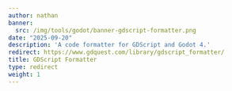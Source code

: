 ```yaml
---
author: nathan
banner:
  src: /img/tools/godot/banner-gdscript-formatter.png
date: "2025-09-20"
description: 'A code formatter for GDScript and Godot 4.'
redirect: https://www.gdquest.com/library/gdscript_formatter/
title: GDScript Formatter
type: redirect
weight: 1
---
```

